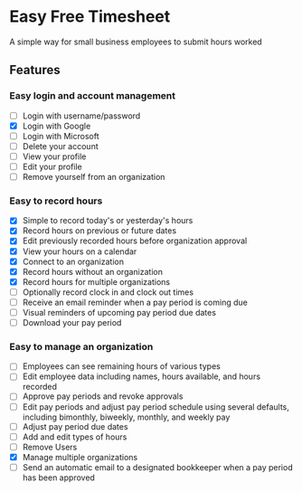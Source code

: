 # Easy Free Timesheet

A simple way for small business employees to submit hours worked

## Features
### Easy login and account management
- [ ] Login with username/password
- [x] Login with Google
- [ ] Login with Microsoft
- [ ] Delete your account
- [ ] View your profile
- [ ] Edit your profile
- [ ] Remove yourself from an organization

### Easy to record hours
- [x] Simple to record today's or yesterday's hours
- [x] Record hours on previous or future dates
- [x] Edit previously recorded hours before organization approval
- [x] View your hours on a calendar
- [x] Connect to an organization
- [x] Record hours without an organization
- [x] Record hours for multiple organizations
- [ ] Optionally record clock in and clock out times
- [ ] Receive an email reminder when a pay period is coming due
- [ ] Visual reminders of upcoming pay period due dates
- [ ] Download your pay period 

### Easy to manage an organization
- [ ] Employees can see remaining hours of various types
- [ ] Edit employee data including names, hours available, and hours recorded
- [ ] Approve pay periods and revoke approvals
- [ ] Edit pay periods and adjust pay period schedule using several defaults, including bimonthly, biweekly, monthly, and weekly pay 
- [ ] Adjust pay period due dates
- [ ] Add and edit types of hours
- [ ] Remove Users
- [x] Manage multiple organizations
- [ ] Send an automatic email to a designated bookkeeper when a pay period has been approved